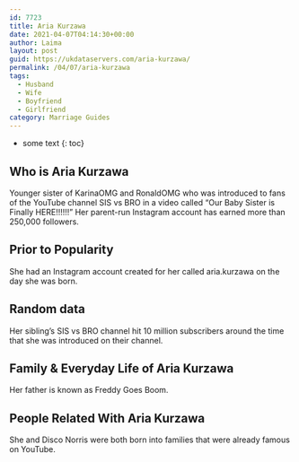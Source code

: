```yaml
---
id: 7723
title: Aria Kurzawa
date: 2021-04-07T04:14:30+00:00
author: Laima
layout: post
guid: https://ukdataservers.com/aria-kurzawa/
permalink: /04/07/aria-kurzawa
tags:
  - Husband
  - Wife
  - Boyfriend
  - Girlfriend
category: Marriage Guides
---
```


* some text
{: toc}


## Who is Aria Kurzawa
                  
                  
                  
Younger sister of KarinaOMG and RonaldOMG who was introduced to fans of the YouTube channel SIS vs BRO in a video called &#8220;Our Baby Sister is Finally HERE!!!!!!&#8221; Her parent-run Instagram account has earned more than 250,000 followers. 
                  
              
            
              
            
                
                
                
## Prior to Popularity
                  
                  
                  
She had an Instagram account created for her called aria.kurzawa on the day she was born. 
                  
              
            
              
            
                
                
                
## Random data
                  
                  
                  
Her sibling&#8217;s SIS vs BRO channel hit 10 million subscribers around the time that she was introduced on their channel.
                  
              
            
              
            
                
                
                
## Family & Everyday Life of Aria Kurzawa
                  
                  
                  
Her father is known as Freddy Goes Boom.
                  
              
            
              
            
                
                
                
## People Related With Aria Kurzawa
                  
                  
                  
She and Disco Norris were both born into families that were already famous on YouTube.
                  
              
            
              
            
                
              
            
              
              
            
            
              
            
          
          
          